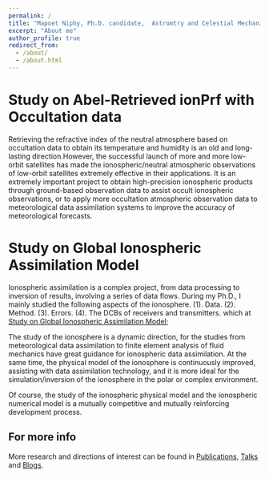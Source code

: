 ```yaml
---
permalink: /
title: "Mapoet Niphy, Ph.D. candidate,  Astromtry and Celestial Mechanics"
excerpt: "About me"
author_profile: true
redirect_from: 
  - /about/
  - /about.html
---
```


Study on Abel-Retrieved ionPrf with Occultation data
====

Retrieving the refractive index of the neutral atmosphere based on occultation data to obtain its temperature and humidity is an old and long-lasting direction.However, the successful launch of more and more low-orbit satellites has made the ionospheric/neutral atmospheric observations of low-orbit satellites extremely effective in their applications. It is an extremely important project to obtain high-precision ionospheric products through ground-based observation data to assist occult ionospheric observations, or to apply more occultation atmospheric observation data to meteorological data assimilation systems to improve the accuracy of meteorological forecasts.

Study on Global Ionospheric Assimilation Model
====
Ionospheric assimilation is a complex project, from data processing to inversion of results, involving a series of data flows. During my Ph.D., I mainly studied the following aspects of the ionosphere. (1). Data. (2). Method. (3). Errors. (4). The DCBs of receivers and transmitters. which at [Study on Global Ionospheric Assimilation Model](https://niphy.github.io/posts/2017/10/blog-post-3);

The study of the ionosphere is a dynamic direction, for the studies from meteorological data assimilation to finite element analysis of fluid mechanics have great guidance for ionospheric data assimilation. At the same time, the physical model of the ionosphere is continuously improved, assisting with data assimilation technology, and it is more ideal for the simulation/inversion of the ionosphere in the polar or complex environment.

Of course, the study of the ionospheric physical model and the ionospheric numerical model is a mutually competitive and mutually reinforcing development process.

For more info
------
More research and directions of interest can be found in [Publications](https://niphy.github.io/publications), [Talks](https://niphy.github.io/talks) and [Blogs](https://niphy.github.io/year-archive/).

